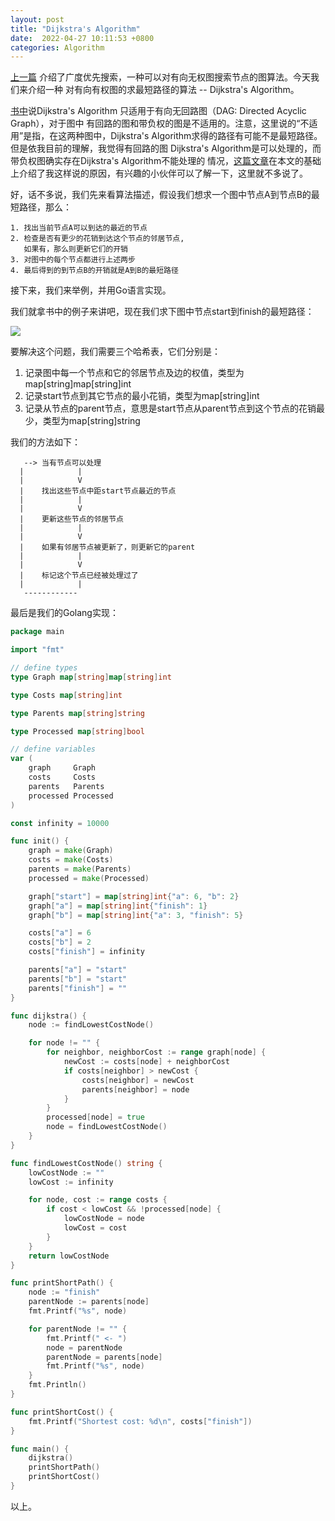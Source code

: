 ```yaml
---
layout: post
title: "Dijkstra's Algorithm"
date:  2022-04-27 10:11:53 +0800
categories: Algorithm
---
```


[上一篇](https://guo-sj.github.io/algorithm/2022/04/19/bfs.html)
介绍了广度优先搜索，一种可以对有向无权图搜索节点的图算法。今天我们来介绍一种
对有向有权图的求最短路径的算法 -- Dijkstra's Algorithm。

[书中](https://www.amazon.com/Grokking-Algorithms-illustrated-programmers-curious/dp/1617292230?msclkid=19bbc53cbfea11ecab8c4725c6dfa8ed)说Dijkstra's Algorithm 只适用于有向无回路图（DAG: Directed Acyclic Graph），对于图中
有回路的图和带负权的图是不适用的。注意，这里说的“不适用”是指，在这两种图中，Dijkstra's 
Algorithm求得的路径有可能不是最短路径。但是依我目前的理解，我觉得有回路的图
Dijkstra's Algorithm是可以处理的，而带负权图确实存在Dijkstra's Algorithm不能处理的
情况，[这篇文章](https://guo-sj.github.io/algorithm/2022/04/30/dijkstra-algorithm-and-cyclic-graph-and-negative-weight-graph.html)在本文的基础上介绍了我这样说的原因，有兴趣的小伙伴可以了解一下，这里就不多说了。

好，话不多说，我们先来看算法描述，假设我们想求一个图中节点A到节点B的最短路径，那么：
```
1. 找出当前节点A可以到达的最近的节点
2. 检查是否有更少的花销到达这个节点的邻居节点,
   如果有，那么则更新它们的开销
3. 对图中的每个节点都进行上述两步
4. 最后得到的到节点B的开销就是A到B的最短路径
```

接下来，我们来举例，并用Go语言实现。

我们就拿书中的例子来讲吧，现在我们求下图中节点start到finish的最短路径：

![](/assets/dijkstra-algorithm-example.png)

要解决这个问题，我们需要三个哈希表，它们分别是：
1. 记录图中每一个节点和它的邻居节点及边的权值，类型为map[string]map[string]int
2. 记录start节点到其它节点的最小花销，类型为map[string]int
3. 记录从节点的parent节点，意思是start节点从parent节点到这个节点的花销最少，类型为map[string]string

我们的方法如下：
```
   --> 当有节点可以处理
  |            |
  |            V
  |    找出这些节点中距start节点最近的节点
  |            |
  |            V
  |    更新这些节点的邻居节点
  |            |
  |            V
  |    如果有邻居节点被更新了，则更新它的parent
  |            |
  |            V
  |    标记这个节点已经被处理过了
  |            |
   ------------
```

最后是我们的Golang实现：
```go
package main

import "fmt"

// define types
type Graph map[string]map[string]int

type Costs map[string]int

type Parents map[string]string

type Processed map[string]bool

// define variables
var (
	graph     Graph
	costs     Costs
	parents   Parents
	processed Processed
)

const infinity = 10000

func init() {
	graph = make(Graph)
	costs = make(Costs)
	parents = make(Parents)
	processed = make(Processed)

	graph["start"] = map[string]int{"a": 6, "b": 2}
	graph["a"] = map[string]int{"finish": 1}
	graph["b"] = map[string]int{"a": 3, "finish": 5}

	costs["a"] = 6
	costs["b"] = 2
	costs["finish"] = infinity

	parents["a"] = "start"
	parents["b"] = "start"
	parents["finish"] = ""
}

func dijkstra() {
	node := findLowestCostNode()

	for node != "" {
		for neighbor, neighborCost := range graph[node] {
			newCost := costs[node] + neighborCost
			if costs[neighbor] > newCost {
				costs[neighbor] = newCost
				parents[neighbor] = node
			}
		}
		processed[node] = true
		node = findLowestCostNode()
	}
}

func findLowestCostNode() string {
	lowCostNode := ""
	lowCost := infinity

	for node, cost := range costs {
		if cost < lowCost && !processed[node] {
			lowCostNode = node
			lowCost = cost
		}
	}
	return lowCostNode
}

func printShortPath() {
	node := "finish"
	parentNode := parents[node]
	fmt.Printf("%s", node)

	for parentNode != "" {
		fmt.Printf(" <- ")
		node = parentNode
		parentNode = parents[node]
		fmt.Printf("%s", node)
	}
	fmt.Println()
}

func printShortCost() {
	fmt.Printf("Shortest cost: %d\n", costs["finish"])
}

func main() {
	dijkstra()
	printShortPath()
	printShortCost()
}
```

以上。
